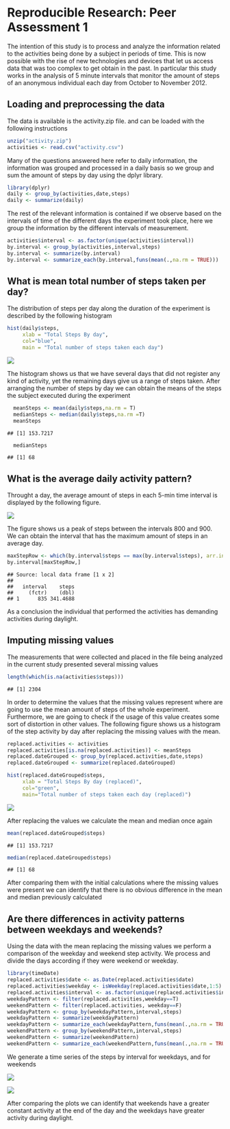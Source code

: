 # Reproducible Research: Peer Assessment 1

The intention of this study is to process and analyze the information related to 
the activities being done by a subject in periods of time. This is now possible with the 
rise of new technologies and devices that let us access data that was too complex to get obtain in the past. In particular this study works in the analysis of 5 minute intervals that monitor the amount of steps of an anonymous individual each day from October to November 2012.

## Loading and preprocessing the data
The data is available is the activity.zip file. and can be loaded with the following instructions

```r
unzip("activity.zip")
activities <- read.csv("activity.csv")
```
Many of the questions answered here refer to daily information, the information was grouped 
and processed in a daily basis so we group and sum the amount of steps by day using the dplyr library.


```r
library(dplyr)
daily <- group_by(activities,date,steps)
daily <- summarize(daily)
```

The rest of the relevant information is contained if we observe based on the intervals of time of the different days the experiment took place, here we group the information by the different intervals of measurement.


```r
activities$interval <- as.factor(unique(activities$interval))
by.interval <- group_by(activities,interval,steps)
by.interval <- summarize(by.interval)
by.interval <- summarize_each(by.interval,funs(mean(.,na.rm = TRUE)))
```

## What is mean total number of steps taken per day?

The distribution of steps per day along the duration of the experiment is described by the following histogram


```r
hist(daily$steps,
     xlab = "Total Steps By day",
     col="blue",
     main = "Total number of steps taken each day")
```

![](figure/TotalStepsByDay-1.png) 

The histogram shows us that we have several days that did not register any kind of activity, yet the remaining days give us a range of steps taken. After arranging the number of steps by day we can obtain the means of the steps the subject executed during the experiment



```r
  meanSteps <- mean(daily$steps,na.rm = T)
  medianSteps <- median(daily$steps,na.rm =T)
  meanSteps
```

```
## [1] 153.7217
```

```r
  medianSteps
```

```
## [1] 68
```


## What is the average daily activity pattern?

Throught a day, the average amount of steps in each 5-min time interval is displayed by the following figure.

![](figure/AverageStepsByInt-1.png) 

The figure shows us a peak of steps between the intervals 800 and 900. We can obtain the interval that has the maximum amount of steps in an average day.


```r
maxStepRow <- which(by.interval$steps == max(by.interval$steps), arr.ind = T)
by.interval[maxStepRow,]
```

```
## Source: local data frame [1 x 2]
## 
##   interval    steps
##     (fctr)    (dbl)
## 1      835 341.4688
```

As a conclusion the individual that performed the activities has demanding activities during daylight.

## Imputing missing values

The measurements that were collected and placed in the file being analyzed in the current study presented several missing values


```r
length(which(is.na(activities$steps)))
```

```
## [1] 2304
```

In order to determine the values that the missing values represent where are going to use the mean amount of steps of the whole experiment. Furthermore, we are going to check if the usage of this value creates some sort of distortion in other values. The following figure shows us a histogram of the step activity by day after replacing the missing values with the mean.


```r
replaced.activities <- activities
replaced.activities[is.na(replaced.activities)] <- meanSteps
replaced.dateGrouped <- group_by(replaced.activities,date,steps)
replaced.dateGrouped <- summarize(replaced.dateGrouped)

hist(replaced.dateGrouped$steps,
     xlab = "Total Steps By day (replaced)",
     col="green",
     main="Total number of steps taken each day (replaced)")
```

![](figure/replaceActs-1.png) 

After replacing the values we calculate the mean and median once again


```r
mean(replaced.dateGrouped$steps)
```

```
## [1] 153.7217
```

```r
median(replaced.dateGrouped$steps)
```

```
## [1] 68
```

After comparing them with the initial calculations where the missing values were present we can identify that there is no obvious difference in the mean and median previously calculated

## Are there differences in activity patterns between weekdays and weekends?

Using the data with the mean replacing the missing values we perform a comparison of the weekday and weekend step activity. We process and divide the days according if they were weekend or weekday.


```r
library(timeDate)
replaced.activities$date <- as.Date(replaced.activities$date)
replaced.activities$weekday <- isWeekday(replaced.activities$date,1:5)
replaced.activities$interval <- as.factor(unique(replaced.activities$interval))
weekdayPattern <- filter(replaced.activities,weekday==T)
weekendPattern <- filter(replaced.activities, weekday==F)
weekdayPattern <- group_by(weekdayPattern,interval,steps)
weekdayPattern <- summarize(weekdayPattern)
weekdayPattern <- summarize_each(weekdayPattern,funs(mean(.,na.rm = TRUE)))
weekendPattern <- group_by(weekendPattern,interval,steps)
weekendPattern <- summarize(weekendPattern)
weekendPattern <- summarize_each(weekendPattern,funs(mean(.,na.rm = TRUE)))
```

We generate a time series of the steps by interval for weekdays, and for weekends

![](figure/weekdayPattern-1.png) 


![](figure/weekEndPattern-1.png) 

After comparing the plots we can identify that weekends have a greater constant activity at the end of the day and the weekdays have greater activity during daylight. 
